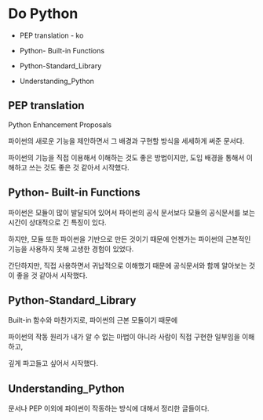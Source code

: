 # Do Python

* PEP translation - ko

* Python- Built-in Functions

* Python-Standard_Library

* Understanding_Python

## PEP translation

Python Enhancement Proposals

파이썬의 새로운 기능을 제안하면서 그 배경과 구현할 방식을 세세하게 써준 문서다.

파이썬의 기능을 직접 이용해서 이해하는 것도 좋은 방법이지만, 도입 배경을 통해서 이해하고 쓰는 것도 좋은 것 같아서 시작했다.

## Python- Built-in Functions

파이썬은 모듈이 많이 발달되어 있어서 파이썬의 공식 문서보다 모듈의 공식문서를 보는 시간이 상대적으로 긴 특징이 있다.

하지만, 모듈 또한 파이썬을 기반으로 만든 것이기 때문에 언젠가는 파이썬의 근본적인 기능을 사용하지 못해 고생한 경험이 있었다.

간단하지만, 직접 사용하면서 귀납적으로 이해했기 때문에 공식문서와 함께 알아보는 것이 좋을 것 같아서 시작했다.

## Python-Standard_Library

Built-in 함수와 마찬가지로, 파이썬의 근본 모듈이기 때문에

파이썬의 작동 원리가 내가 알 수 없는 마법이 아니라 사람이 직접 구현한 일부임을 이해하고,

깊게 파고들고 싶어서 시작했다.

## Understanding_Python

문서나 PEP 이외에 파이썬이 작동하는 방식에 대해서 정리한 글들이다.
